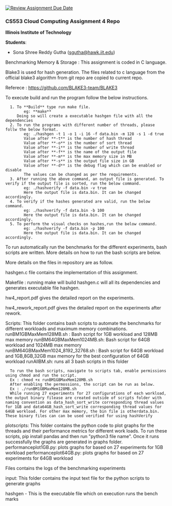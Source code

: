 [![Review Assignment Due Date](https://classroom.github.com/assets/deadline-readme-button-24ddc0f5d75046c5622901739e7c5dd533143b0c8e959d652212380cedb1ea36.svg)](https://classroom.github.com/a/C5s9grq-)
### CS553 Cloud Computing Assignment 4 Repo
**Illinois Institute of Technology**  

**Students**:  
* Sona Shree Reddy Gutha (sgutha@hawk.iit.edu)  

Benchmarking Memory & Storage : This assignment is coded in C language.

Blake3 is used for hash generation. The files related to c language from the official blake3 algorithm from git repo are copied to current repo.

Referece : https://github.com/BLAKE3-team/BLAKE3

To execute build and run the program follow the below instructions.

      1. To **Build** type run make file.
            eg: **make**
         Doing so will create a executable hashgen file with all the dependencies
      2. To run the programs with different number of threads, please follw the below format.
            eg: ./hashgen -t 1 -o 1 -i 16 -f data.bin -m 128 -s 1 -d true
            Value after **-t** is the number of hash thread
            Value after **-o** is the number of sort thread
            Value after **-i** is the number of write thread
            Value after **-f** is the name of the output file
            Value after **-m** is the max memory size in MB
            Value after **-s** is the output file size in GB
            Value after **-d** is the debug flag which can be enabled or disable
            The values can be changed as per the requirements.
      3. After running the above command, an output file is generated. To verify if the output file is sorted, run the below command.
            eg: ./hashverify -f data.bin -v true
            Here the output file is data.bin. It can be changed accordingly.
      4. To verify if the hashes generated are valid, run the below command. 
            eg: ./hashverify -f data.bin -b 100
            Here the output file is data.bin. It can be changed accordingly.
      5. To perform the visual checks on hashes,run the below command.
            eg: ./hashverify -f data.bin -p 100
            Here the output file is data.bin. It can be changed accordingly.

To run automatically run the benchmarks for the different experiments, bash scripts are written. More details on how to run the bash scripts are below.

More details on the files in repository are as follow.

hashgen.c file contains the implementation of this assignment.

Makefile : running make will build hashgen.c will all its dependencies and generates executable file hashgen. 

hw4_report.pdf gives the detailed report on the experiments.

hw4_rework_report.pdf gives the detailed report on the experiments after rework.

Scripts:
      This folder contains bash scripts to automate the benchmarks for different workloads and maximum memory combinations.
      runBM1GBMaxMem128MB.sh : 
        Bash script for 1GB workload and 128MB max memory
      runBM64GBMaxMem1024MB.sh: 
        Bash script for 64GB workload and 1024MB max memory
      runBM64GBMaxMem1024_8192_32768.sh : 
        Bash script for 64GB workload and 1GB,8GB,32GB max memory for the best configuration of 64GB workload
      runAllBM.sh: 
        runs all 3 bash scripts in this folder

      To run the bash scripts, navigate to scripts tab, enable permissions using chmod and run the script.
      Ex : chmod +x runBM1GBMaxMem128MB.sh
      After enabling the permossions, the script can be run as below.
      Ex : ./runBM1GBMaxMem128MB.sh
      While running 27 experiments for 27 configurations of each workload, the output binary filease are created outside of scripts folder with naming convention as data_hash_sort_write corresponding thread values for 1GB and data64GB_hash_sort_write corresponding thread values for 64GB workload. For other max memory, the bin file is otherdata.bin. These binary files can can be used verified for using hashVerify

plotscripts:
      This folder contains the python code to plot graphs for the threads and their performance metrics for different work loads.
      To run these scripts, pip install pandas and then run "python3 file name". Once it runs successfully the graphs are generated in graphs folder.
      performanceplot1GB.py: 
        plots graphs for based on 27 experiments for 1GB workload
      performanceplot64GB.py:
        plots graphs for based on 27 experiments for 64GB workload

Files contains the logs of the benchmarking experiments

input: 
      This folder contains the input text file for the python scripts to generate graphs 

hashgen - This is the executable file which on execution runs the bench marks
